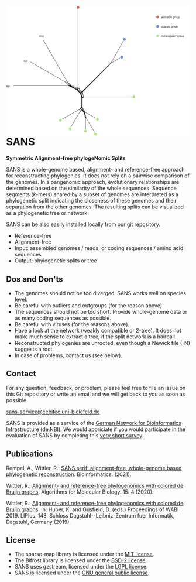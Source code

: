 <img src="https://raw.githubusercontent.com/gi-bielefeld/sans/master/example_data/drosophila/WG_weakly_groups.png" style="border:0;" alt="Example network" align="right"/>

# SANS

**Symmetric Alignment-free phylogeNomic Splits**  


SANS is a whole-genome based, alignment- and reference-free approach
for reconstructing phylogenies. It does not rely on a pairwise comparison of the genomes.
In a pangenomic approach, evolutionary relationships are determined based on the
similarity of the whole sequences. Sequence segments (*k*-mers) shared by a subset
of genomes are interpreted as a phylogenetic split indicating the closeness of these
genomes and their separation from the other genomes. The resulting splits can be
visualized as a phylogenetic tree or network.

SANS can be also easily installed locally from our [git repository](https://github.com/gi-bielefeld/sans).


* Reference-free
* Alignment-free
* Input: assembled genomes / reads, or coding sequences / amino acid sequences
* Output: phylogenetic splits or tree


## Dos and Don'ts

* The genomes should not be too diverged. SANS works well on species level.
* Be careful with outliers and outgroups (for the reason above).
* The sequences should not be too short. Provide whole-genome data or as many coding sequences as possible.
* Be careful with viruses (for the reasons above).
* Have a look at the network (weakly compatible or 2-tree). It does not make much sense to extract a tree, if the split network is a hairball.
* Reconstructed phylogenies are unrooted, even though a Newick file (-N) suggests a root.
* In case of problems, contact us (see below).


## Contact

For any question, feedback, or problem, please feel free to file an issue on this Git repository or write an email and we will get back to you as soon as possible.

[sans-service@cebitec.uni-bielefeld.de](mailto:sans-service@cebitec.uni-bielefeld.de)

SANS is provided as a service of the [German Network for Bioinformatics Infrastructure (de.NBI)](https://www.denbi.de/). We would appriciate if you would participate in the evaluation of SANS by completing this [very short survey](https://www.surveymonkey.de/r/denbi-service?sc=bigi&tool=sans).



## Publications

Rempel, A., Wittler, R.: [SANS serif: alignment-free, whole-genome based phylogenetic reconstruction](https://academic.oup.com/bioinformatics/advance-article/doi/10.1093/bioinformatics/btab444/6300510). Bioinformatics. (2021).

Wittler, R.: [Alignment- and reference-free phylogenomics with colored de Bruijn graphs](https://pub.uni-bielefeld.de/download/2942421/2942423/s13015-020-00164-3.wittler.pdf).
Algorithms for Molecular Biology. 15: 4 (2020).

Wittler, R.: [Alignment- and reference-free phylogenomics with colored de Bruijn graphs](http://drops.dagstuhl.de/opus/volltexte/2019/11032/pdf/LIPIcs-WABI-2019-2.pdf).
In: Huber, K. and Gusfield, D. (eds.) Proceedings of WABI 2019. LIPIcs. 143, Schloss Dagstuhl--Leibniz-Zentrum fuer Informatik, Dagstuhl, Germany (2019).


## License

* The sparse-map library is licensed under the [MIT license](https://github.com/Tessil/sparse-map/blob/master/LICENSE).
* The Bifrost library is licensed under the [BSD-2 license](https://github.com/pmelsted/bifrost/blob/master/LICENSE).
* SANS uses gzstream, licensed under the [LGPL license](https://github.com/gi-bielefeld/sans/blob/master/src/gz/COPYING.LIB).
* SANS is licensed under the [GNU general public license](https://github.com/gi-bielefeld/sans/blob/master/LICENSE).

